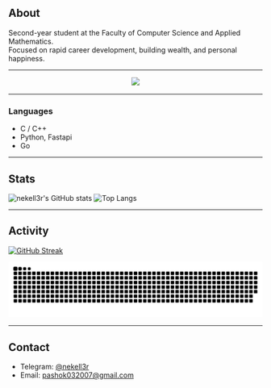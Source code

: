 ## About

Second-year student at the Faculty of Computer Science and Applied Mathematics.  
Focused on rapid career development, building wealth, and personal happiness.

---

<p align="center">
  <img src="https://c.tenor.com/ZtuVwa_2f1oAAAAd/tenor.gif" width="1000"/>
</p>

---

### Languages
- C / C++
- Python, Fastapi
- Go

---

## Stats

![nekell3r's GitHub stats](https://github-readme-stats.vercel.app/api?username=nekell3r&show_icons=true&theme=tokyonight&hide_title=true)
![Top Langs](https://github-readme-stats.vercel.app/api/top-langs/?username=nekell3r&layout=compact&theme=tokyonight)

---

## Activity

[![GitHub Streak](https://streak-stats.demolab.com?user=nekell3r&theme=tokyonight&hide_border=true)](https://git.io/streak-stats)

![snake](https://raw.githubusercontent.com/platane/platane/output/github-contribution-grid-snake-dark.svg)

---

## Contact

- Telegram: [@nekell3r](https://t.me/nekell3r)
- Email: pashok032007@gmail.com

